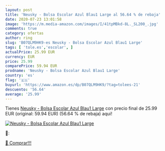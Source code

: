 ```yaml
---
layout: post
title: 'Neusky - Bolsa Escolar Azul Blau1 Large al 56.64 % de rebaja'
date: 2020-07-23 13:01:58
image: 'https://m.media-amazon.com/images/I/41tpMBkd-8L._SL200_.jpg'
comments: true
category: ofertas
author: ring
slug: 'B07QLM9HK9-es Neusky - Bolsa Escolar Azul Blau1 Large'
tags: [ 'tole.es','escolar', ]
actualPrice: 25.99 EUR
currency: EUR
price: 25.99
comparePrice: 59.94 EUR
prodname: 'Neusky - Bolsa Escolar Azul Blau1 Large'
country: 'es'
flag: '🇪🇸'
buyurl: 'https://www.amazon.es/dp/B07QLM9HK9/?tag=tolees-21'
descuento: '56.64'
average: '25.99'
---
```


Tienes [Neusky - Bolsa Escolar Azul Blau1 Large](https://www.amazon.es/dp/B07QLM9HK9/?tag=tolees-21) con precio final de  25.99 EUR (original: 59.94 EUR) (56.64 %  de rebaja) aqui!

[![Neusky - Bolsa Escolar Azul Blau1 Large](https://m.media-amazon.com/images/I/41tpMBkd-8L._SL200_.jpg)](https://www.amazon.es/dp/B07QLM9HK9/?tag=tolees-21)

🔎:


[🛒 Comprar!!!](https://www.amazon.es/dp/B07QLM9HK9/?tag=tolees-21)
